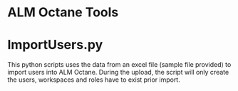 # ALM Octane Tools
# ImportUsers.py
This python scripts uses the data from an excel file (sample file provided) to import users into ALM Octane. During the upload, the script will only create the users, workspaces and roles have to exist prior import. 
